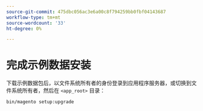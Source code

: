 ```yaml
---
source-git-commit: 475dbc056ac3e6a00c8f794259bb0fbf04143687
workflow-type: tm+mt
source-wordcount: '33'
ht-degree: 0%

---
```

# 完成示例数据安装

下载示例数据包后，以文件系统所有者的身份登录到应用程序服务器，或切换到文件系统所有者，然后在 `<app_root>` 目录：

```bash
bin/magento setup:upgrade
```
